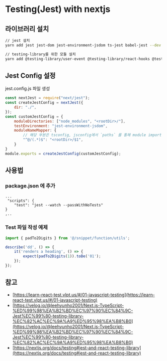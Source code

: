 # Testing(Jest) with nextjs

## 라이브러리 설치

```bash
// jest 설치
yarn add jest jest-dom jest-environment-jsdom ts-jest babel-jest --dev

// testing-library를 위한 모듈 설치
yarn add @testing-library/user-event @testing-library/react-hooks @testing-library/react @testing-library/jest-dom @testing-library/dom --dev
```

## Jest Config 설정
jest.config.js 파일 생성
```javascript
const nextJest = require("next/jest");
const createJestConfig = nextJest({
	dir: "./",
});
const customJestConfig = {
	moduleDirectories: ["node_modules", "<rootDir>/"],
	testEnvironment: "jest-environment-jsdom",
	moduleNameMapper: { 
		// 해당 부분은 tsconfig, jsconfig에서 `paths` 를 통해 module import를 변경했을 경우 추가 
		"^@/(.*)$": "<rootDir>/$1",
	}
}
module.exports = createJestConfig(customJestConfig);
```

## 사용법

### package.json 에 추가
```
...
 "scripts": {
    "test": "jest --watch --passWithNoTests"
}
,..
```
### Test 파일 작성 예제
```javascript
import { padTo2Digits } from '@/snippet/function/utils';

describe('dd', () => {
	it('renders a heading', () => {
		expect(padTo2Digits(1)).toBe('01');
	});
});
```

## 참고
- [https://learn-react-test.vlpt.us/#/01-javascript-testing](https://learn-react-test.vlpt.us/#/01-javascript-testing)
- [https://velog.io/@leehyunho2001/Next.js-TypeScript-%ED%99%98%EA%B2%BD%EC%97%90%EC%84%9C-Jest%EC%99%80-testing-library-%EC%82%AC%EC%9A%A9%ED%95%98%EA%B8%B0](https://velog.io/@leehyunho2001/Next.js-TypeScript-%ED%99%98%EA%B2%BD%EC%97%90%EC%84%9C-Jest%EC%99%80-testing-library-%EC%82%AC%EC%9A%A9%ED%95%98%EA%B8%B0)
- [https://nextjs.org/docs/testing#jest-and-react-testing-library](https://nextjs.org/docs/testing#jest-and-react-testing-library)